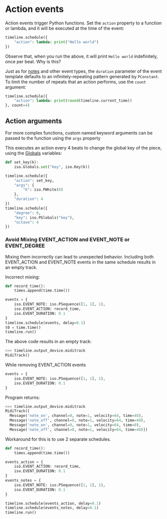 # Action events

Action events trigger Python functions. Set the `action` property to a function or lambda, and it will be executed at the time of the event:

```python
timeline.schedule({
    "action": lambda: print("Hello world")
})
```

Observe that, when you run the above, it will print `Hello world` indefinitely, once per beat. Why is this?

Just as for [notes](note.md) and other event types, the `duration` parameter of the event template defaults to an infinitely-repeating pattern generated by `PConstant`. To limit the number of repeats that an action performs, use the `count` argument:

```python
timeline.schedule({
    "action": lambda: print(round(timeline.current_time))
}, count=4)
```

## Action arguments

For more complex functions, custom named keyword arguments can be passed to the function using the `args` property

This executes an action every 4 beats to change the global key of the piece, using the [Globals](../patterns/index.md#globals) variables:  

```python
def set_key(k):
    iso.Globals.set("key", iso.Key(k))

timeline.schedule({
    "action": set_key,
    "args": {
        "k": iso.PWhite(8)
    },
    "duration": 4
})
timeline.schedule({
    "degree": 0,
    "key": iso.PGlobals("key"),
    "octave": 4
})
```
### Avoid Mixing EVENT_ACTION and EVENT_NOTE or EVENT_DEGREE

Mixing them incorrectly can lead to unexpected behavior. Including both EVENT_ACTION and EVENT_NOTE events in the same schedule results in an empty track.

Incorrect mixing:
```python
def record_time():
    times.append(time.time())

events = {
    iso.EVENT_NOTE: iso.PSequence([1, 1], 1),
    iso.EVENT_ACTION: record_time,
    iso.EVENT_DURATION: 0.1
}
timeline.schedule(events, delay=0.1)
t0 = time.time()
timeline.run()
```
The above code results in an empty track:
```python
>>> timeline.output_device.miditrack
MidiTrack()
```

While removing EVENT_ACTION events
```python
events = {
    iso.EVENT_NOTE: iso.PSequence([1, 1], 1),
    iso.EVENT_DURATION: 0.1
}
```
Program returns:
```python
>>> timeline.output_device.miditrack
MidiTrack([
  Message('note_on', channel=0, note=1, velocity=64, time=48),
  Message('note_off', channel=0, note=1, velocity=64, time=48),
  Message('note_on', channel=0, note=1, velocity=64, time=0),
  Message('note_off', channel=0, note=1, velocity=64, time=48)])

```

Workaround for this is to use 2 separate schedules.
```python
def record_time():
    times.append(time.time())

events_action = {
    iso.EVENT_ACTION: record_time,
    iso.EVENT_DURATION: 0.1
}
events_notes = {
    iso.EVENT_NOTE: iso.PSequence([1, 1], 1),
    iso.EVENT_DURATION: 0.1
}

timeline.schedule(events_action, delay=0.1)
timeline.schedule(events_notes, delay=0.1)
timeline.run()

```

